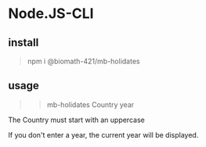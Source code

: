 # Node.JS-CLI

## install

> npm i @biomath-421/mb-holidates

## usage

>> mb-holidates Country year

The Country must start with an uppercase

If you don't enter a year, the current year will be displayed.
